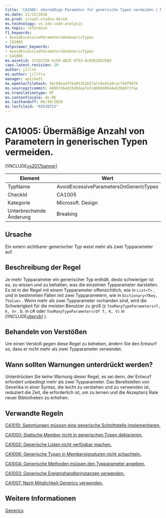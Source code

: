 ```yaml
---
title: 'CA1005: übermäßige Parameter für generische Typen vermeiden | Microsoft-Dokumentation'
ms.date: 11/15/2016
ms.prod: visual-studio-dev14
ms.technology: vs-ide-code-analysis
ms.topic: reference
f1_keywords:
- AvoidExcessiveParametersOnGenericTypes
- CA1005
helpviewer_keywords:
- AvoidExcessiveParametersOnGenericTypes
- CA1005
ms.assetid: 372b2f28-5c59-4815-9753-6c65b2bb3589
caps.latest.revision: 20
author: jillre
ms.author: jillfra
manager: wpickett
ms.openlocfilehash: 56c69badf76a05351b37a7c8a41a9cacf54f9974
ms.sourcegitcommit: b885f26e015d03eafe7c885040644a52bb071fae
ms.translationtype: MT
ms.contentlocale: de-DE
ms.lasthandoff: 06/30/2020
ms.locfileid: "85539723"
---
```

# <a name="ca1005-avoid-excessive-parameters-on-generic-types"></a>CA1005: Übermäßige Anzahl von Parametern in generischen Typen vermeiden.
[!INCLUDE[vs2017banner](../includes/vs2017banner.md)]

|Element|Wert|
|-|-|
|TypName|AvoidExcessiveParametersOnGenericTypes|
|CheckId|CA1005|
|Kategorie|Microsoft. Design|
|Unterbrechende Änderung|Breaking|

## <a name="cause"></a>Ursache
 Ein extern sichtbarer generischer Typ weist mehr als zwei Typparameter auf.

## <a name="rule-description"></a>Beschreibung der Regel
 Je mehr Typparameter ein generischer Typ enthält, desto schwieriger ist es, zu wissen und zu behalten, was die einzelnen Typparameter darstellen. Es ist in der Regel mit einem Typparameter offensichtlich, wie in `List<T>` , und in bestimmten Fällen mit zwei Typparametern, wie in `Dictionary<TKey, TValue>` . Wenn mehr als zwei Typparameter vorhanden sind, wird die Schwierigkeit für die meisten Benutzer zu groß (z `TooManyTypeParameters<T, K, V>` . b. in c# oder `TooManyTypeParameters(Of T, K, V)` in [!INCLUDE[vbprvb](../includes/vbprvb-md.md)] ).

## <a name="how-to-fix-violations"></a>Behandeln von Verstößen
 Um einen Verstoß gegen diese Regel zu beheben, ändern Sie den Entwurf so, dass er nicht mehr als zwei Typparameter verwendet.

## <a name="when-to-suppress-warnings"></a>Wann sollten Warnungen unterdrückt werden?
 Unterdrücken Sie keine Warnung dieser Regel, es sei denn, der Entwurf erfordert unbedingt mehr als zwei Typparameter. Das Bereitstellen von Generika in einer Syntax, die leicht zu verstehen und zu verwenden ist, reduziert die Zeit, die erforderlich ist, um zu lernen und die Akzeptanz Rate neuer Bibliotheken zu erhöhen.

## <a name="related-rules"></a>Verwandte Regeln
 [CA1010: Sammlungen müssen eine generische Schnittstelle implementieren.](../code-quality/ca1010-collections-should-implement-generic-interface.md)

 [CA1000: Statische Member nicht in generischen Typen deklarieren.](../code-quality/ca1000-do-not-declare-static-members-on-generic-types.md)

 [CA1002: Generische Listen nicht verfügbar machen.](../code-quality/ca1002-do-not-expose-generic-lists.md)

 [CA1006: Generische Typen in Membersignaturen nicht schachteln.](../code-quality/ca1006-do-not-nest-generic-types-in-member-signatures.md)

 [CA1004: Generische Methoden müssen den Typparameter angeben.](../code-quality/ca1004-generic-methods-should-provide-type-parameter.md)

 [CA1003: Generische Ereignishandlerinstanzen verwenden.](../code-quality/ca1003-use-generic-event-handler-instances.md)

 [CA1007: Nach Möglichkeit Generics verwenden.](../code-quality/ca1007-use-generics-where-appropriate.md)

## <a name="see-also"></a>Weitere Informationen
 [Generics](https://msdn.microsoft.com/library/75ea8509-a4ea-4e7a-a2b3-cf72482e9282)
